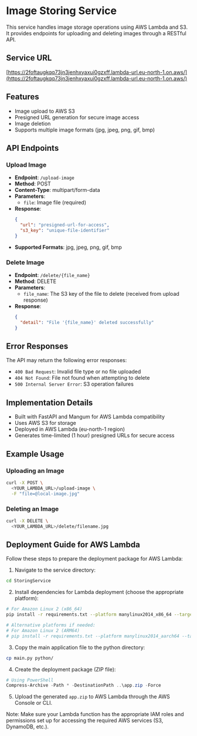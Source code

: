 # Image Storing Service

This service handles image storage operations using AWS Lambda and S3. It provides endpoints for uploading and deleting images through a RESTful API.

## Service URL
[https://2foftaugkqq73jn3jenhxyaxui0gzxff.lambda-url.eu-north-1.on.aws/](https://2foftaugkqq73jn3jenhxyaxui0gzxff.lambda-url.eu-north-1.on.aws/)

## Features
- Image upload to AWS S3
- Presigned URL generation for secure image access
- Image deletion
- Supports multiple image formats (jpg, jpeg, png, gif, bmp)

## API Endpoints

### Upload Image
- **Endpoint**: `/upload-image`
- **Method**: POST
- **Content-Type**: multipart/form-data
- **Parameters**:
  - `file`: Image file (required)
- **Response**:
  ```json
  {
    "url": "presigned-url-for-access",
    "s3_key": "unique-file-identifier"
  }
  ```
- **Supported Formats**: jpg, jpeg, png, gif, bmp

### Delete Image
- **Endpoint**: `/delete/{file_name}`
- **Method**: DELETE
- **Parameters**:
  - `file_name`: The S3 key of the file to delete (received from upload response)
- **Response**:
  ```json
  {
    "detail": "File '{file_name}' deleted successfully"
  }
  ```

## Error Responses
The API may return the following error responses:

- `400 Bad Request`: Invalid file type or no file uploaded
- `404 Not Found`: File not found when attempting to delete
- `500 Internal Server Error`: S3 operation failures

## Implementation Details
- Built with FastAPI and Mangum for AWS Lambda compatibility
- Uses AWS S3 for storage
- Deployed in AWS Lambda (eu-north-1 region)
- Generates time-limited (1 hour) presigned URLs for secure access

## Example Usage

### Uploading an Image
```bash
curl -X POST \
  <YOUR_LAMBDA_URL>/upload-image \
  -F "file=@local-image.jpg"
```

### Deleting an Image
```bash
curl -X DELETE \
  <YOUR_LAMBDA_URL>/delete/filename.jpg
```

## Deployment Guide for AWS Lambda

Follow these steps to prepare the deployment package for AWS Lambda:

1. Navigate to the service directory:
```bash
cd StoringService
```

2. Install dependencies for Lambda deployment (choose the appropriate platform):
```bash
# For Amazon Linux 2 (x86_64)
pip install -r requirements.txt --platform manylinux2014_x86_64 --target ./python --only-binary=:all:

# Alternative platforms if needed:
# For Amazon Linux 2 (ARM64)
# pip install -r requirements.txt --platform manylinux2014_aarch64 --target ./python --only-binary=:all:
```

3. Copy the main application file to the python directory:
```bash
cp main.py python/
```

4. Create the deployment package (ZIP file):
```powershell
# Using PowerShell
Compress-Archive -Path * -DestinationPath ..\app.zip -Force
```

5. Upload the generated `app.zip` to AWS Lambda through the AWS Console or CLI.

Note: Make sure your Lambda function has the appropriate IAM roles and permissions set up for accessing the required AWS services (S3, DynamoDB, etc.).